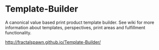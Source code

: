 Template-Builder
================

A canonical value based print product template builder. See wiki for more information about templates, perspectives, print areas and fulfillment functionality.

http://fractalspawn.github.io/Template-Builder/
